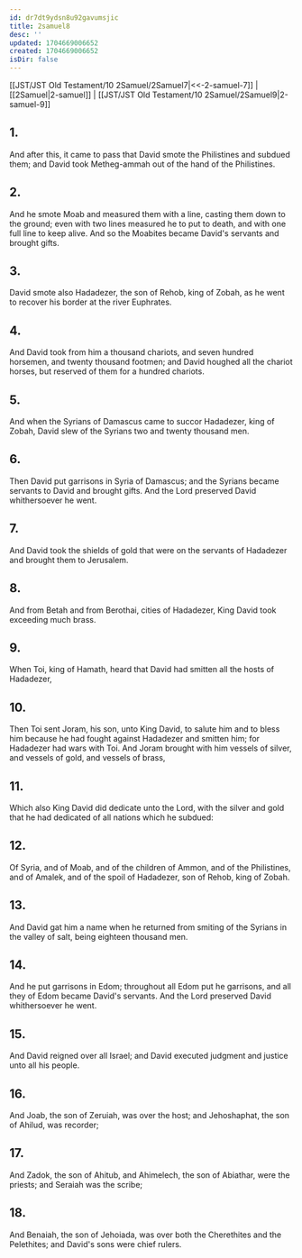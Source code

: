 ```yaml
---
id: dr7dt9ydsn8u92gavumsjic
title: 2samuel8
desc: ''
updated: 1704669006652
created: 1704669006652
isDir: false
---
```

[[JST/JST Old Testament/10 2Samuel/2Samuel7|<<-2-samuel-7]] | [[2Samuel|2-samuel]] | [[JST/JST Old Testament/10 2Samuel/2Samuel9|2-samuel-9]]
## 1.
And after this, it came to pass that David smote the Philistines and subdued them; and David took Metheg-ammah out of the hand of the Philistines.
## 2.
And he smote Moab and measured them with a line, casting them down to the ground; even with two lines measured he to put to death, and with one full line to keep alive. And so the Moabites became David\'s servants and brought gifts.
## 3.
David smote also Hadadezer, the son of Rehob, king of Zobah, as he went to recover his border at the river Euphrates.
## 4.
And David took from him a thousand chariots, and seven hundred horsemen, and twenty thousand footmen; and David houghed all the chariot horses, but reserved of them for a hundred chariots.
## 5.
And when the Syrians of Damascus came to succor Hadadezer, king of Zobah, David slew of the Syrians two and twenty thousand men.
## 6.
Then David put garrisons in Syria of Damascus; and the Syrians became servants to David and brought gifts. And the Lord preserved David whithersoever he went.
## 7.
And David took the shields of gold that were on the servants of Hadadezer and brought them to Jerusalem.
## 8.
And from Betah and from Berothai, cities of Hadadezer, King David took exceeding much brass.
## 9.
When Toi, king of Hamath, heard that David had smitten all the hosts of Hadadezer,
## 10.
Then Toi sent Joram, his son, unto King David, to salute him and to bless him because he had fought against Hadadezer and smitten him; for Hadadezer had wars with Toi. And Joram brought with him vessels of silver, and vessels of gold, and vessels of brass,
## 11.
Which also King David did dedicate unto the Lord, with the silver and gold that he had dedicated of all nations which he subdued:
## 12.
Of Syria, and of Moab, and of the children of Ammon, and of the Philistines, and of Amalek, and of the spoil of Hadadezer, son of Rehob, king of Zobah.
## 13.
And David gat him a name when he returned from smiting of the Syrians in the valley of salt, being eighteen thousand men.
## 14.
And he put garrisons in Edom; throughout all Edom put he garrisons, and all they of Edom became David\'s servants. And the Lord preserved David whithersoever he went.
## 15.
And David reigned over all Israel; and David executed judgment and justice unto all his people.
## 16.
And Joab, the son of Zeruiah, was over the host; and Jehoshaphat, the son of Ahilud, was recorder;
## 17.
And Zadok, the son of Ahitub, and Ahimelech, the son of Abiathar, were the priests; and Seraiah was the scribe;
## 18.
And Benaiah, the son of Jehoiada, was over both the Cherethites and the Pelethites; and David\'s sons were chief rulers.

